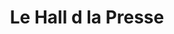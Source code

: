 ---
title: "Le Hall d la Presse"
url: /saint-jean-de-la-ruelle/le-hall-d-la-presse/
shop: marchand de journaux
---